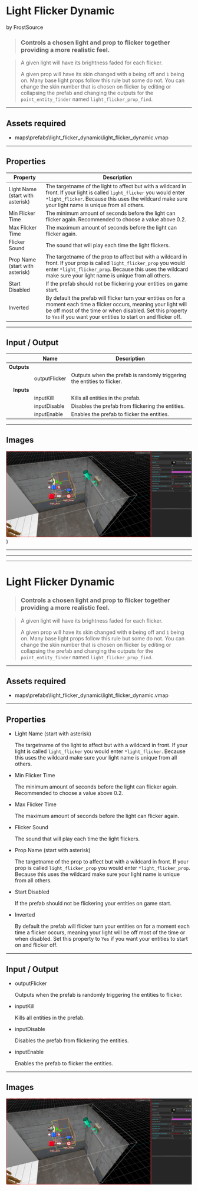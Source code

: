 # Light Flicker Dynamic
by FrostSource

> ### Controls a chosen light and prop to flicker together providing a more realistic feel.

> A given light will have its brightness faded for each flicker.
> 
> A given prop will have its skin changed with `0` being off and `1` being on. Many base light props follow this rule but some do not. You can change the skin number that is chosen on flicker by editing or collapsing the prefab and changing the outputs for the `point_entity_finder` named `light_flicker_prop_find`.

---

## Assets required

- maps\prefabs\light_flicker_dynamic\light_flicker_dynamic.vmap

---

## Properties

| Property | Description |
| - | - |
| Light Name (start with asterisk) | The targetname of the light to affect but with a wildcard in front. If your light is called `light_flicker` you would enter `*light_flicker`. Because this uses the wildcard make sure your light name is unique from all others.
| Min Flicker Time | The minimum amount of seconds before the light can flicker again. Recommended to choose a value above 0.2.
| Max Flicker Time | The maximum amount of seconds before the light can flicker again.
| Flicker Sound | The sound that will play each time the light flickers.
| Prop Name (start with asterisk) | The targetname of the prop to affect but with a wildcard in front. If your prop is called `light_flicker_prop` you would enter `*light_flicker_prop`. Because this uses the wildcard make sure your light name is unique from all others.
| Start Disabled | If the prefab should not be flickering your entities on game start.
| Inverted | By default the prefab will flicker turn your entities on for a moment each time a flicker occurs, meaning your light will be off most of the time or when disabled. Set this property to `Yes` if you want your entities to start on and flicker off.

---

## Input / Output

|| Name | Description |
| -: | - | - |
| **Outputs**
|| outputFlicker | Outputs when the prefab is randomly triggering the entities to flicker.
| **Inputs**
|| inputKill | Kills all entities in the prefab.
|| inputDisable | Disables the prefab from flickering the entities.
|| inputEnable | Enables the prefab to flicker the entities.

---

## Images

![Example image](example_image.png))


---
---
---


# Light Flicker Dynamic

> ### Controls a chosen light and prop to flicker together providing a more realistic feel.

> A given light will have its brightness faded for each flicker.
> 
> A given prop will have its skin changed with `0` being off and `1` being on. Many base light props follow this rule but some do not. You can change the skin number that is chosen on flicker by editing or collapsing the prefab and changing the outputs for the `point_entity_finder` named `light_flicker_prop_find`.

---

## Assets required

- maps\prefabs\light_flicker_dynamic\light_flicker_dynamic.vmap

---

## Properties

- Light Name (start with asterisk)

    The targetname of the light to affect but with a wildcard in front. If your light is called `light_flicker` you would enter `*light_flicker`. Because this uses the wildcard make sure your light name is unique from all others.

- Min Flicker Time

    The minimum amount of seconds before the light can flicker again. Recommended to choose a value above 0.2.

- Max Flicker Time

    The maximum amount of seconds before the light can flicker again.

- Flicker Sound

    The sound that will play each time the light flickers.

- Prop Name (start with asterisk)

    The targetname of the prop to affect but with a wildcard in front. If your prop is called `light_flicker_prop` you would enter `*light_flicker_prop`. Because this uses the wildcard make sure your light name is unique from all others.

- Start Disabled

    If the prefab should not be flickering your entities on game start.

- Inverted

    By default the prefab will flicker turn your entities on for a moment each time a flicker occurs, meaning your light will be off most of the time or when disabled. Set this property to `Yes` if you want your entities to start on and flicker off.

---

## Input / Output

- outputFlicker

    Outputs when the prefab is randomly triggering the entities to flicker.

- inputKill

    Kills all entities in the prefab.

- inputDisable

    Disables the prefab from flickering the entities.

- inputEnable

    Enables the prefab to flicker the entities.

---

## Images

![Example image](.images/example_image.png)